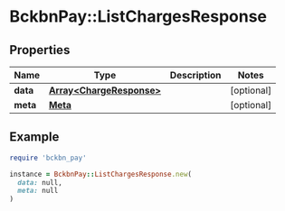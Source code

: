 # BckbnPay::ListChargesResponse

## Properties

| Name | Type | Description | Notes |
| ---- | ---- | ----------- | ----- |
| **data** | [**Array&lt;ChargeResponse&gt;**](ChargeResponse.md) |  | [optional] |
| **meta** | [**Meta**](Meta.md) |  | [optional] |

## Example

```ruby
require 'bckbn_pay'

instance = BckbnPay::ListChargesResponse.new(
  data: null,
  meta: null
)
```

